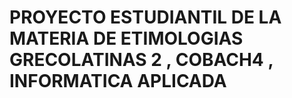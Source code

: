 # PROYECTO ESTUDIANTIL DE LA MATERIA DE ETIMOLOGIAS GRECOLATINAS 2 , COBACH4 , INFORMATICA APLICADA 
